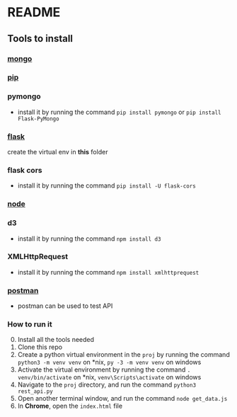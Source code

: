 # README
## Tools to install
### [mongo](https://www.mongodb.com/try/download/community)  
### [pip](https://pip.pypa.io/en/stable/installing/)  
### pymongo
- install it by running the command ```pip install pymongo``` or ```pip install Flask-PyMongo```   
### [flask](https://flask.palletsprojects.com/en/1.1.x/installation/)  
create the virtual env in **this** folder
### flask cors
- install it by running the command ```pip install -U flask-cors```
### [node](https://www.npmjs.com/get-npm) 
### d3
- install it by running the command ```npm install d3```
### XMLHttpRequest  
 - install it by running the command ```npm install xmlhttprequest```
### [postman](https://www.postman.com/downloads/)  
- postman can be used to test API
### How to run it
0. Install all the tools needed
1. Clone this repo
2. Create a python virtual environment in the `proj` by running the command `python3 -m venv venv` on \*nix, `py -3 -m venv venv` on windows
3. Activate the virtual environment by running the command `. venv/bin/activate` on \*nix, `venv\Scripts\activate` on windows
4. Navigate to the `proj` directory, and run the command `python3 rest_api.py`
5. Open another terminal window, and run the command `node get_data.js`
6. In **Chrome**, open the `index.html` file
